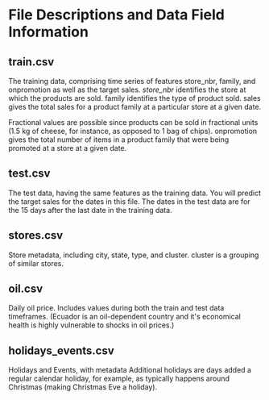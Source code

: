 # File Descriptions and Data Field Information

## train.csv
The training data, comprising time series of features store_nbr, family, and onpromotion as well as the target sales.
*store_nbr* identifies the store at which the products are sold.
family identifies the type of product sold.
sales gives the total sales for a product family at a particular store at a given date. 

Fractional values are possible since products can be sold in fractional units (1.5 kg of cheese, for instance, as opposed to 1 bag of chips).
onpromotion gives the total number of items in a product family that were being promoted at a store at a given date.

## test.csv
The test data, having the same features as the training data. You will predict the target sales for the dates in this file.
The dates in the test data are for the 15 days after the last date in the training data.

## stores.csv
Store metadata, including city, state, type, and cluster.
cluster is a grouping of similar stores.

## oil.csv
Daily oil price. Includes values during both the train and test data timeframes. (Ecuador is an oil-dependent country and it's economical health is highly vulnerable to shocks in oil prices.)

## holidays_events.csv
Holidays and Events, with metadata
Additional holidays are days added a regular calendar holiday, for example, as typically happens around Christmas (making Christmas Eve a holiday).